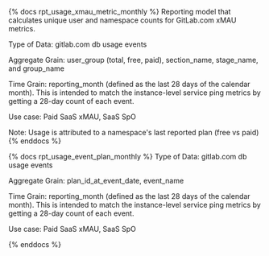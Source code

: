 {% docs rpt_usage_xmau_metric_monthly %}
Reporting model that calculates unique user and namespace counts for GitLab.com xMAU metrics.

Type of Data: gitlab.com db usage events

Aggregate Grain: user_group (total, free, paid), section_name, stage_name, and group_name

Time Grain: reporting_month (defined as the last 28 days of the calendar month). This is intended to match the instance-level service ping metrics by getting a 28-day count of each event.

Use case: Paid SaaS xMAU, SaaS SpO

Note: Usage is attributed to a namespace's last reported plan (free vs paid)
{% enddocs %}

{% docs rpt_usage_event_plan_monthly %}
Type of Data: gitlab.com db usage events

Aggregate Grain: plan_id_at_event_date, event_name

Time Grain: reporting_month (defined as the last 28 days of the calendar month). This is intended to match the instance-level service ping metrics by getting a 28-day count of each event.

Use case: Paid SaaS xMAU, SaaS SpO

{% enddocs %}